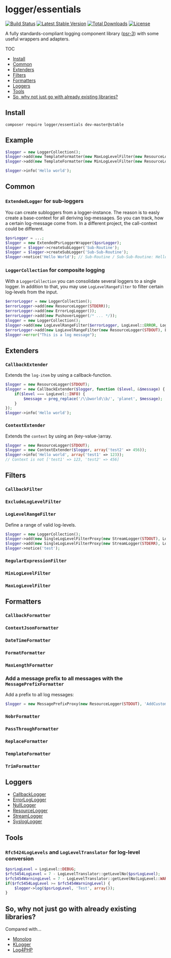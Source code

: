 logger/essentials
=====================
[![Build Status](https://travis-ci.org/LoggerEssentials/LoggerEssentials.svg?branch=master)](https://travis-ci.org/LoggerEssentials/LoggerEssentials) [![Latest Stable Version](https://poser.pugx.org/logger/essentials/version.svg)](https://packagist.org/packages/logger/essentials) [![Total Downloads](https://poser.pugx.org/logger/essentials/downloads.svg)](https://packagist.org/packages/logger/essentials) [![License](https://poser.pugx.org/logger/essentials/license.svg)](https://packagist.org/packages/logger/essentials)

A fully standards-compliant logging component library ([psr-3](http://www.php-fig.org/psr/psr-3/)) with some useful wrappers and adapters.

TOC

* [Install](#install)
* [Common](#common)
* [Extenders](#extenders)
* [Filters](#filters)
* [Formatters](#formatters)
* [Loggers](#loggers)
* [Tools](#tools)
* [So, why not just go with already existing libraries?](#so-why-not-just-go-with-already-existing-libraries)


## Install

`composer require logger/essentials dev-master@stable`


## Example

```PHP
$logger = new LoggerCollection();
$logger->add(new TemplateFormatter(new MaxLogLevelFilter(new ResourceLogger(STDOUT), LogLevel::WARNING)));
$logger->add(new TemplateFormatter(new MinLogLevelFilter(new ResourceLogger(STDERR), LogLevel::ERROR)));

$logger->info('Hello world');
```

## Common

### `ExtendedLogger` for sub-loggers

You can create subloggers from a logger-instance. The reason is to easly create a base-context for all deriving log-messages. So you can track, how a certain log-message come from. In a different project, the call-context could be different.

```PHP
$psrLogger = ...;
$logger = new ExtendedPsrLoggerWrapper($psrLogger);
$logger = $logger->createSubLogger('Sub-Routine');
$logger = $logger->createSubLogger('Sub-Sub-Routine');
$logger->notice('Hello World'); // Sub-Routine / Sub-Sub-Routine: Hello World
```

### `LoggerCollection` for composite logging

With a `LoggerCollection` you can consolidate several loggers to a single logger. In addition to that, you may use `LogLevelRangeFilter` to filter certain log-levels from the input.  

```PHP
$errorLogger = new LoggerCollection();
$errorLogger->add(new ResourceLogger(STDERR));
$errorLogger->add(new ErrorLogLogger());
$errorLogger->add(new PushoverLogger(/* ... */));
$logger = new LoggerCollection();
$logger->add(new LogLevelRangeFilter($errorLogger, LogLevel::ERROR, LogLevel::EMERGENCY));
$errorLogger->add(new LogLevelRangeFilter(new ResourceLogger(STDOUT), LogLevel::INFO, LogLevel::WARNING));
$logger->error("This is a log message");
```


## Extenders

### `CallbackExtender` 

Extends the `log-item` by using a callback-function.

```PHP
$logger = new ResourceLogger(STDOUT);
$logger = new CallbackExtender($logger, function ($level, &$message) {
	if($level === LogLevel::INFO) {
		$message = preg_replace('/\\bworld\\b/', 'planet', $message);
	}
});
$logger->info('Hello world');
```

### `ContextExtender`
 
Extends the `context` by using an (key-value-)array.

```PHP
$logger = new ResourceLogger(STDOUT);
$logger = new ContextExtender($logger, array('test2' => 456));
$logger->info('Hello world', array('test1' => 123));
// Context is not ['test1' => 123, 'test2' => 456]
```


## Filters

### `CallbackFilter`

### `ExcludeLogLevelFilter`

### `LogLevelRangeFilter`

Define a range of valid log-levels.

```PHP
$logger = new LoggerCollection();
$logger->add(new SingleLogLevelFilterProxy(new StreamLogger(STDOUT), LogLevel::INFO, LogLevel::ERROR));
$logger->add(new SingleLogLevelFilterProxy(new StreamLogger(STDERR), LogLevel::ERROR, LogLevel::EMERGENCY));
$logger->notice('test');
```

### `RegularExpressionFilter`

### `MinLogLevelFilter`

### `MaxLogLevelFilter`


## Formatters

### `CallbackFormatter`

### `ContextJsonFormatter`

### `DateTimeFormatter`

### `FormatFormatter`

### `MaxLengthFormatter`

### Add a message prefix to all messages with the `MessagePrefixFormatter`
Add a prefix to all log messages:

```PHP
$logger = new MessagePrefixProxy(new ResourceLogger(STDOUT), 'AddCustomer: ');
```

### `NobrFormatter`

### `PassThroughFormatter`

### `ReplaceFormatter`

### `TemplateFormatter`

### `TrimFormatter`


## Loggers

* [CallbackLogger](src/Loggers/CallbackLogger.php)
* [ErrorLogLogger](src/Loggers/ErrorLogLogger.php)
* [NullLogger](src/Loggers/NullLogger.php)
* [ResourceLogger](src/Loggers/ResourceLogger.php)
* [StreamLogger](src/Loggers/StreamLogger.php)
* [SyslogLogger](src/Loggers/SyslogLogger.php)


## Tools

### `Rfc5424LogLevels` and `LogLevelTranslator` for log-level conversion

```PHP
$psrLogLevel = LogLevel::DEBUG;
$rfc5454LogLevel = 7 - LogLevelTranslator::getLevelNo($psrLogLevel);
$rfc5454WarningLevel = 7 - LogLevelTranslator::getLevelNo(LogLevel::WARNING);
if($rfc5454LogLevel >= $rfc5454WarningLevel) {
	$logger->log($psrLogLevel, 'Test', array());
}
```

## So, why not just go with already existing libraries?
Compared with...

* [Monolog](doc/monolog.md)
* [KLogger](doc/klogger.md)
* [Log4PHP](doc/log4php.md)


